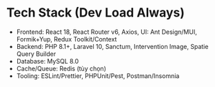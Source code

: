 # Tech Stack (Dev Load Always)

- Frontend: React 18, React Router v6, Axios, UI: Ant Design/MUI, Formik+Yup, Redux Toolkit/Context
- Backend: PHP 8.1+, Laravel 10, Sanctum, Intervention Image, Spatie Query Builder
- Database: MySQL 8.0
- Cache/Queue: Redis (tùy chọn)
- Tooling: ESLint/Prettier, PHPUnit/Pest, Postman/Insomnia 